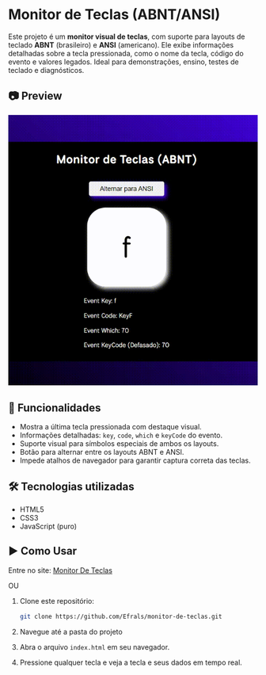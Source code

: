 # Monitor de Teclas (ABNT/ANSI)

Este projeto é um **monitor visual de teclas**, com suporte para layouts de teclado **ABNT** (brasileiro) e **ANSI** (americano). Ele exibe informações detalhadas sobre a tecla pressionada, como o nome da tecla, código do evento e valores legados. Ideal para demonstrações, ensino, testes de teclado e diagnósticos.

## 📷 Preview

<img src="assets/images/PreviewMonitorDeTeclas.gif" alt="Preview Monitor De Teclas" width="550"/>

## 🚀 Funcionalidades

- Mostra a última tecla pressionada com destaque visual.
- Informações detalhadas: `key`, `code`, `which` e `keyCode` do evento.
- Suporte visual para símbolos especiais de ambos os layouts.
- Botão para alternar entre os layouts ABNT e ANSI.
- Impede atalhos de navegador para garantir captura correta das teclas.

## 🛠️ Tecnologias utilizadas

- HTML5
- CSS3
- JavaScript (puro)

## ▶️ Como Usar

Entre no site: [Monitor De Teclas](https://monitor-de-teclas-efrals.netlify.app)

OU

1. Clone este repositório:

   ```bash
   git clone https://github.com/Efrals/monitor-de-teclas.git
   ```

2. Navegue até a pasta do projeto

3. Abra o arquivo `index.html` em seu navegador.

4. Pressione qualquer tecla e veja a tecla e seus dados em tempo real.
